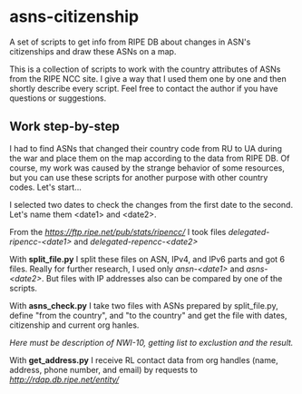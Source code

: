 # asns-citizenship
A set of scripts to get info from RIPE DB about changes in ASN's citizenships and draw
these ASNs on a map.

This is a collection of scripts to work with the country attributes of ASNs from the
RIPE NCC site. I give a way that I used them one by one and then shortly
describe every script. Feel free to contact the author if you have questions or
suggestions.

## Work step-by-step

I had to find ASNs that changed their country code from RU to UA during the war
and place them on the map according to the data from RIPE DB. Of course, my work
was caused by the strange behavior of some resources, but you can use these scripts
for another purpose with other country codes. Let's start...

I selected two dates to check the changes from the first date to the second. Let's name
them &lt;date1&gt; and &lt;date2&gt;.

From the _https://ftp.ripe.net/pub/stats/ripencc/_ I took files
_delegated-ripencc-&lt;date1&gt;_ and _delegated-repencc-&lt;date2&gt;_

With **split_file.py** I split these files on ASN, IPv4, and IPv6 parts and got 6
files. Really for further research, I used only _ansn-&lt;date1&gt;_ and _asns-&lt;date2&gt;_.
But files with IP addresses also can be compared by one of the scripts.

With **asns_check.py** I take two files with ASNs prepared by split_file.py, define
"from the country", and "to the country" and get the file with dates, citizenship and
current org hanles.

_Here must be description of NWI-10, getting list to exclustion and the result._

With **get_address.py** I receive RL contact data from org handles (name, address,
phone number, and email) by requests to _http://rdap.db.ripe.net/entity/_
